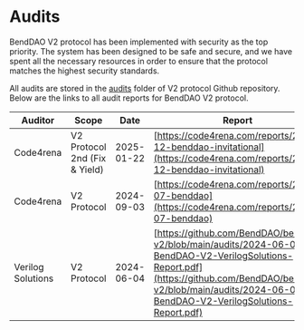 # Audits

BendDAO V2 protocol has been implemented with security as the top priority. The system has been designed to be safe and secure, and we have spent all the necessary resources in order to ensure that the protocol matches the highest security standards.

All audits are stored in the [audits](https://github.com/BendDAO/bend-v2/blob/main/audits) folder of V2 protocol Github repository. Below are the links to all audit reports for BendDAO V2 protocol.

| Auditor           | Scope                         | Date       | Report                                                                                                                                                                                                         |
| ----------------- | ----------------------------- | ---------- | -------------------------------------------------------------------------------------------------------------------------------------------------------------------------------------------------------------- |
| Code4rena         | V2 Protocol 2nd (Fix & Yield) | 2025-01-22 | [https://code4rena.com/reports/2024-12-benddao-invitational](https://code4rena.com/reports/2024-12-benddao-invitational)                                                                                       |
| Code4rena         | V2 Protocol                   | 2024-09-03 | [https://code4rena.com/reports/2024-07-benddao](https://code4rena.com/reports/2024-07-benddao)                                                                                                                 |
| Verilog Solutions | V2 Protocol                   | 2024-06-04 | [https://github.com/BendDAO/bend-v2/blob/main/audits/2024-06-04-BendDAO-V2-VerilogSolutions-Report.pdf](https://github.com/BendDAO/bend-v2/blob/main/audits/2024-06-04-BendDAO-V2-VerilogSolutions-Report.pdf) |

